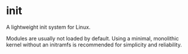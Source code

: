 # init
A lightweight init system for Linux.

Modules are usually not loaded by default. Using a minimal, monolithic kernel without an initramfs is recommended for simplicity and reliability.
